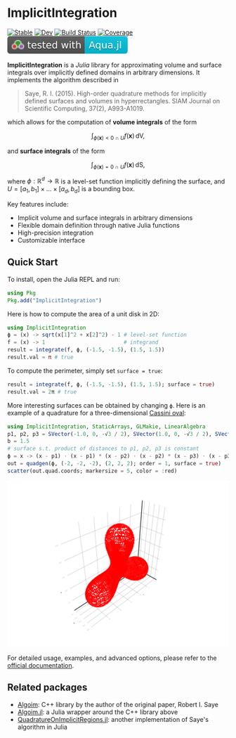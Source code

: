 # ImplicitIntegration

[![Stable](https://img.shields.io/badge/docs-stable-blue.svg)](https://maltezfaria.github.io/ImplicitIntegration.jl/stable/)
[![Dev](https://img.shields.io/badge/docs-dev-blue.svg)](https://maltezfaria.github.io/ImplicitIntegration.jl/dev/)
[![Build Status](https://github.com/maltezfaria/ImplicitIntegration.jl/actions/workflows/CI.yml/badge.svg?branch=main)](https://github.com/maltezfaria/ImplicitIntegration.jl/actions/workflows/CI.yml?query=branch%3Amain)
[![Coverage](https://codecov.io/gh/maltezfaria/ImplicitIntegration.jl/graph/badge.svg?token=0bVypWcVTc)](https://codecov.io/gh/maltezfaria/ImplicitIntegration.jl)
[![Aqua](https://raw.githubusercontent.com/JuliaTesting/Aqua.jl/master/badge.svg)](https://github.com/JuliaTesting/Aqua.jl)

**ImplicitIntegration** is a *Julia* library for approximating volume and surface integrals
over implicitly defined domains in arbitrary dimensions. It implements the algorithm
described in

> Saye, R. I. (2015). High-order quadrature methods for implicitly defined surfaces and
> volumes in hyperrectangles. SIAM Journal on Scientific Computing, 37(2), A993-A1019.

which allows for the computation of **volume integrals** of the form

```math
    \int_{\phi(\boldsymbol{x}) < 0 \ \cap \ U}  f(\boldsymbol{x}) \, \mathrm{dV},
```

and **surface integrals** of the form

```math
    \int_{\phi(\boldsymbol{x}) = 0 \ \cap \ U}  f(\boldsymbol{x}) \, \mathrm{dS},
```

where $\phi : \mathbb{R}^d \to \mathbb{R}$ is a level-set function implicitly defining the
surface, and $U = [a_1, b_1] \times \ldots \times [a_d, b_d]$ is a bounding
box.

Key features include:

- Implicit volume and surface integrals in arbitrary dimensions
- Flexible domain definition through native Julia functions
- High-precision integration
- Customizable interface

## Quick Start

To install, open the Julia REPL and run:

```julia
using Pkg
Pkg.add("ImplicitIntegration")
```

Here is how to compute the area of a unit disk in 2D:

```julia
using ImplicitIntegration
ϕ = (x) -> sqrt(x[1]^2 + x[2]^2) - 1 # level-set function
f = (x) -> 1                         # integrand
result = integrate(f, ϕ, (-1.5, -1.5), (1.5, 1.5))
result.val ≈ π # true
```

To compute the perimeter, simply set `surface = true`:

```julia
result = integrate(f, ϕ, (-1.5, -1.5), (1.5, 1.5); surface = true)
result.val ≈ 2π # true
```

More interesting surfaces can be obtained by changing `ϕ`. Here is an example of a
quadrature for a three-dimensional [Cassini
oval](https://en.wikipedia.org/wiki/Cassini_oval):

```julia
using ImplicitIntegration, StaticArrays, GLMakie, LinearAlgebra
p1, p2, p3 = SVector(-1.0, 0, -√3 / 2), SVector(1.0, 0, -√3 / 2), SVector(0, 0, √3 / 2)
b = 1.5
# surface s.t. product of distances to p1, p2, p3 is constant
ϕ = x -> (x - p1) ⋅ (x - p1) * (x - p2) ⋅ (x - p2) * (x - p3) ⋅ (x - p3) - b^2 
out = quadgen(ϕ, (-2, -2, -2), (2, 2, 2); order = 1, surface = true)
scatter(out.quad.coords; markersize = 5, color = :red)
```

![trifoil](trifoil.png)

For detailed usage, examples, and advanced options, please refer to the [official
documentation](https://maltezfaria.github.io/ImplicitIntegration.jl/dev/).

## Related packages

- [Algoim](https://algoim.github.io): C++ library by the author of the original paper, Robert I. Saye
- [Algoim.jl](https://github.com/ericneiva/Algoim.jl): a Julia wrapper around the C++
  library above
- [QuadratureOnImplicitRegions.jl](https://github.com/HMegh/QuadratureOnImplicitRegions.jl):
  another implementation of Saye's algorithm in Julia
